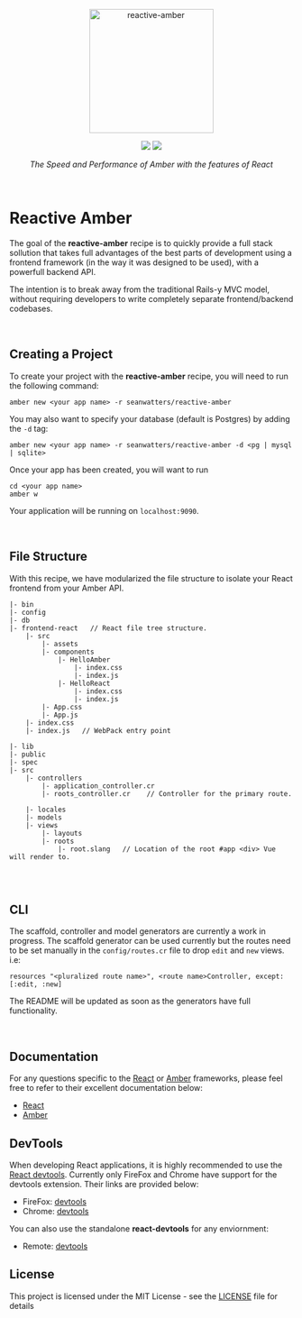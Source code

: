 <p align="center">
    <img src="https://camo.githubusercontent.com/7a798bfe5b25604cee980a98b84cdf7a9721e1bd/68747470733a2f2f7365616e776174746572732e696f2f696d616765732f72656163746976652d616d6265722d682e706e67" alt="reactive-amber" data-canonical-src="https://seanwatters.io/images/reactive-amber-h.png" height="220">
</p>

<p align="center">
    <a href="https://amberframework.org/"><img src="https://img.shields.io/badge/using-amber_framework-black.svg" ></a>
    <a href="https://opensource.org/licenses/MIT"><img src="https://img.shields.io/badge/License-MIT-lightblue.svg" ></a>
</p>

<p align="center">
    <i>The Speed and Performance of Amber with the features of React</i>
</p>

<br>

# Reactive Amber

The goal of the **reactive-amber** recipe is to quickly provide a full stack sollution that takes full advantages of the best parts of development using a frontend framework (in the way it was designed to be used), with a powerfull backend API.

The intention is to break away from the traditional Rails-y MVC model, without requiring developers to write completely separate frontend/backend codebases. 

<br>

## Creating a Project

To create your project with the **reactive-amber** recipe, you will need to run the following command:

```
amber new <your app name> -r seanwatters/reactive-amber
```

You may also want to specify your database (default is Postgres) by adding the `-d` tag:

```
amber new <your app name> -r seanwatters/reactive-amber -d <pg | mysql | sqlite>
```

Once your app has been created, you will want to run

```
cd <your app name>
amber w
```

Your application will be running on `localhost:9090`.

<br>

## File Structure

With this recipe, we have modularized the file structure to isolate your React frontend from your Amber API.

```
|- bin
|- config
|- db
|- frontend-react   // React file tree structure.
    |- src
        |- assets
        |- components
            |- HelloAmber
                |- index.css
                |- index.js
            |- HelloReact
                |- index.css
                |- index.js
        |- App.css
        |- App.js
    |- index.css
    |- index.js   // WebPack entry point
    
|- lib
|- public
|- spec
|- src
    |- controllers
        |- application_controller.cr
        |- roots_controller.cr    // Controller for the primary route.
        
    |- locales
    |- models
    |- views
        |- layouts
        |- roots
            |- root.slang   // Location of the root #app <div> Vue will render to.
         
```

<br>

## CLI

The scaffold, controller and model generators are currently a work in progress. The scaffold generator can be used currently but the routes need to be set manually in the `config/routes.cr` file to drop `edit` and `new` views. i.e:

```
resources "<pluralized route name>", <route name>Controller, except: [:edit, :new]
```

The README will be updated as soon as the generators have full functionality.

<br>

## Documentation

For any questions specific to the [React](https://reactjs.org/) or [Amber](https://amberframework.org/) frameworks, please feel free to refer to their excellent documentation below:

* [React](https://reactjs.org/docs/getting-started.html)
* [Amber](https://docs.amberframework.org/amber/)

## DevTools

When developing React applications, it is highly recommended to use the [React devtools](https://github.com/vuejs/vue-devtools). Currently only FireFox and Chrome have support for the devtools extension. Their links are provided below:

* FireFox: [devtools](https://addons.mozilla.org/en-US/firefox/addon/react-devtools/)
* Chrome: [devtools](https://chrome.google.com/webstore/detail/react-developer-tools/fmkadmapgofadopljbjfkapdkoienihi?hl=en)

You can also use the standalone **react-devtools** for any enviornment:

* Remote: [devtools](https://www.npmjs.com/package/react-devtools)

## License

This project is licensed under the MIT License - see the [LICENSE](LICENSE) file for details
